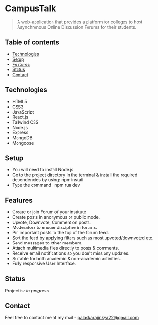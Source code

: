 # CampusTalk

> A web-application that provides a platform for colleges to host Asynchronous Online Discussion Forums for their students.

## Table of contents

- [Technologies](#technologies)
- [Setup](#setup)
- [Features](#features)
- [Status](#status)
- [Contact](#contact)

## Technologies

- HTML5
- CSS3
- JavaScript
- React.js
- Tailwind CSS
- Node.js
- Express
- MongoDB
- Mongoose

## Setup

- You will need to install Node.js
- Go to the project directory in the terminal & install the required dependencies by using: npm install
- Type the command : npm run dev

## Features

- Create or join Forum of your institute
- Create posts in anonymous or public mode.
- Upvote, Downvote, Comment on posts.
- Moderators to ensure discipline in forums.
- Pin important posts to the top of the forum feed.
- Sort the feed by applying filters such as most upvoted/downvoted etc.
- Send messages to other members.
- Attach multimedia files directly to posts & comments.
- Receive email notifications so you don't miss any updates.
- Suitable for both academic & non-academic activities.
- Fully responsive User Interface.

## Status

Project is: _in progress_

## Contact

Feel free to contact me at my mail - palaskarajinkya22@gmail.com
